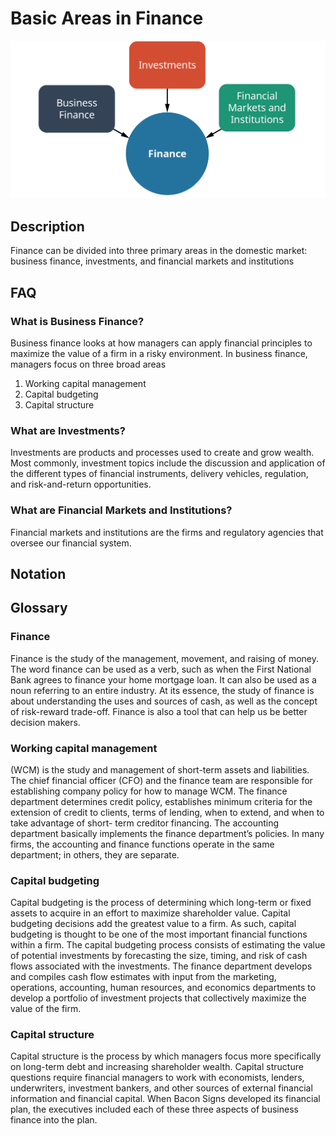 # Basic Areas in Finance
[Citation]: <> (Start)
[Remixer-Github]: <> (ay77run)
[Action]: <> (Copy)
[Location]: <> (8)
[PDF]: <> (22/643)
[Source]: <> (https://github.com/diGega/open-access-principles-of-finance/blob/main/src/PrinciplesofFinance-WEB.pdf)


![ The Three Basic Areas of Study in Finance](https://github.com/diGega/open-access-principles-of-finance/blob/main/png/introduction-to-finance/pg022_fig001002.png?raw=true)

 
[Citation]: <> (End)

## Description
[Citation]: <> (Start)
[Remixer-Github]: <> (ay77run)
[Action]: <> (Copy)
[Location]: <> (8)
[PDF]: <> (22/643)
[Source]: <> (https://github.com/diGega/open-access-principles-of-finance/blob/main/src/PrinciplesofFinance-WEB.pdf)

Finance can be divided into three primary areas in the domestic market: business finance, investments, and financial markets and institutions 

[Citation]: <> (End)

## FAQ

### What is Business Finance?

[Citation]: <> (Start)
[Remixer-Github]: <> (ay77run)
[Action]: <> (Copy)
[Location]: <> (9)
[PDF]: <> (22/643)
[Source]: <> (https://github.com/diGega/open-access-principles-of-finance/blob/main/src/PrinciplesofFinance-WEB.pdf)

Business finance looks at how managers can apply financial principles to maximize the value of a firm in a risky environment. 
In business finance, managers focus on three broad areas
1. Working capital management 
2. Capital budgeting
3. Capital structure

[Citation]: <> (End)

### What are Investments?

[Citation]: <> (Start)
[Remixer-Github]: <> (ay77run)
[Action]: <> (Copy)
[Location]: <> (9)
[PDF]: <> (23/643)
[Source]: <> (https://github.com/diGega/open-access-principles-of-finance/blob/main/src/PrinciplesofFinance-WEB.pdf)

Investments are products and processes used to create and grow wealth. Most commonly, investment topics include the discussion and application of the different types of financial instruments, delivery vehicles, regulation, and risk-and-return opportunities. 

[Citation]: <> (End)

### What are Financial Markets and Institutions?

[Citation]: <> (Start)
[Remixer-Github]: <> (ay77run)
[Action]: <> (Copy)
[Location]: <> (10)
[PDF]: <> (24/643)
[Source]: <> (https://github.com/diGega/open-access-principles-of-finance/blob/main/src/PrinciplesofFinance-WEB.pdf)

Financial markets and institutions are the firms and regulatory agencies that oversee our financial system.

[Citation]: <> (End)

## Notation



## Glossary

### Finance


[Citation]: <> (Start)
[Remixer-Github]: <> (ay77run)
[Action]: <> (Copy)
[Location]: <> (8)
[PDF]: <> (22/643)
[Source]: <> (https://github.com/diGega/open-access-principles-of-finance/blob/main/src/PrinciplesofFinance-WEB.pdf)

Finance is the study of the management, movement, and raising of money. The word finance can be used as a verb, such as when the First National Bank agrees to finance your home mortgage loan. It can also be used as a noun referring to an entire industry. At its essence, the study of finance is about understanding the uses and sources of cash, as well as the concept of risk-reward trade-off. Finance is also a tool that can help us be better decision makers.

[Citation]: <> (End)

### Working capital management
[Citation]: <> (Start)
[Remixer-Github]: <> (ay77run)
[Action]: <> (Copy)
[Location]: <> (9)
[PDF]: <> (23/643)
[Source]: <> (https://github.com/diGega/open-access-principles-of-finance/blob/main/src/PrinciplesofFinance-WEB.pdf)

(WCM) is the study and management of short-term assets and liabilities. The chief financial officer (CFO) and the finance team are responsible for establishing company policy for how to manage WCM. The finance department determines credit policy, establishes minimum criteria for the extension of credit to clients, terms of lending, when to extend, and when to take advantage of short- term creditor financing. The accounting department basically implements the finance department’s policies. In many firms, the accounting and finance functions operate in the same department; in others, they are separate.

[Citation]: <> (End)

### Capital budgeting
[Citation]: <> (Start)
[Remixer-Github]: <> (ay77run)
[Action]: <> (Copy)
[Location]: <> (9)
[PDF]: <> (23/643)
[Source]: <> (https://github.com/diGega/open-access-principles-of-finance/blob/main/src/PrinciplesofFinance-WEB.pdf)

Capital budgeting is the process of determining which long-term or fixed assets to acquire in an effort to maximize shareholder value. Capital budgeting decisions add the greatest value to a firm. As such, capital budgeting is thought to be one of the most important financial functions within a firm. The capital budgeting process consists of estimating the value of potential investments by forecasting the size, timing, and risk of cash flows associated with the investments. The finance department develops and compiles cash flow estimates with input from the marketing, operations, accounting, human resources, and economics departments to develop a portfolio of investment projects that collectively maximize the value of the firm.

[Citation]: <> (End)

### Capital structure
[Citation]: <> (Start)
[Remixer-Github]: <> (ay77run)
[Action]: <> (Copy)
[Location]: <> (9)
[PDF]: <> (23/643)
[Source]: <> (https://github.com/diGega/open-access-principles-of-finance/blob/main/src/PrinciplesofFinance-WEB.pdf)

Capital structure is the process by which managers focus more specifically on long-term debt and increasing shareholder wealth. Capital structure questions require financial managers to work with economists, lenders, underwriters, investment bankers, and other sources of external financial information and financial capital. When Bacon Signs developed its financial plan, the executives included each of these three aspects of business finance into the plan.

[Citation]: <> (End)